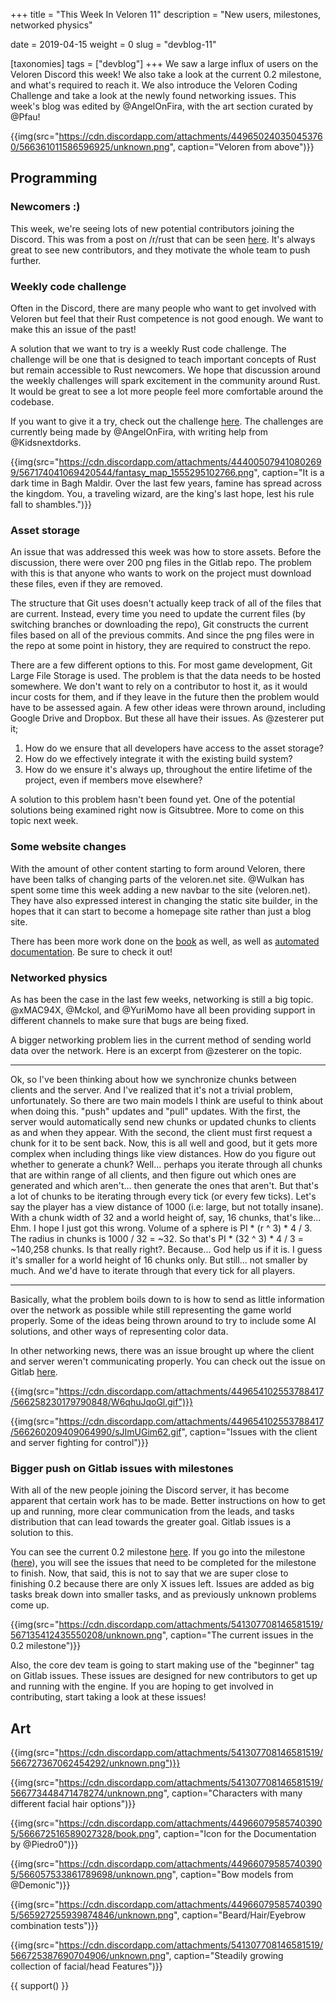 +++
title = "This Week In Veloren 11"
description = "New users, milestones, networked physics"

date = 2019-04-15
weight = 0
slug = "devblog-11"

[taxonomies]
tags = ["devblog"]
+++
We saw a large influx of users on the Veloren Discord this week! We also take a look at the current 0.2 milestone, and what's required to reach it. We also introduce the Veloren Coding Challenge and take a look at the newly found networking issues. This week's blog was edited by @AngelOnFira, with the art section curated by @Pfau!

{{img(src="https://cdn.discordapp.com/attachments/449650240350453760/566361011586596925/unknown.png", caption="Veloren from above")}}

## Programming

### Newcomers :)

This week, we're seeing lots of new potential contributors joining the Discord. This was from a post on /r/rust that can be seen [here](https://www.reddit.com/r/rust/comments/bb7a6d/veloren_the_opensource_voxel_mmorpg_is_looking/). It's always great to see new contributors, and they motivate the whole team to push further.

### Weekly code challenge

Often in the Discord, there are many people who want to get involved with Veloren but feel that their Rust competence is not good enough. We want to make this an issue of the past!

A solution that we want to try is a weekly Rust code challenge. The challenge will be one that is designed to teach important concepts of Rust but remain accessible to Rust newcomers. We hope that discussion around the weekly challenges will spark excitement in the community around Rust. It would be great to see a lot more people feel more comfortable around the codebase.

If you want to give it a try, check out the challenge [here](https://gitlab.com/veloren/veloren-coding-challenges/tree/master/coding_challenge_1). The challenges are currently being made by @AngelOnFira, with writing help from @Kidsnextdorks.

{{img(src="https://cdn.discordapp.com/attachments/444005079410802699/567174041069420544/fantasy_map_1555295102766.png", caption="It is a dark time in Bagh Maldir. Over the last few years, famine has spread across the kingdom. You, a traveling wizard, are the king's last hope, lest his rule fall to shambles.")}}

### Asset storage

An issue that was addressed this week was how to store assets. Before the discussion, there were over 200 png files in the Gitlab repo. The problem with this is that anyone who wants to work on the project must download these files, even if they are removed.

The structure that Git uses doesn't actually keep track of all of the files that are current. Instead, every time you need to update the current files (by switching branches or downloading the repo), Git constructs the current files based on all of the previous commits. And since the png files were in the repo at some point in history, they are required to construct the repo.

There are a few different options to this. For most game development, Git Large File Storage is used. The problem is that the data needs to be hosted somewhere. We don't want to rely on a contributor to host it, as it would incur costs for them, and if they leave in the future then the problem would have to be assessed again. A few other ideas were thrown around, including Google Drive and Dropbox. But these all have their issues. As @zesterer put it;

1) How do we ensure that all developers have access to the asset storage?
2) How do we effectively integrate it with the existing build system?
3) How do we ensure it's always up, throughout the entire lifetime of the project, even if members move elsewhere?

A solution to this problem hasn't been found yet. One of the potential solutions being examined right now is Gitsubtree. More to come on this topic next week.

### Some website changes

With the amount of other content starting to form around Veloren, there have been talks of changing parts of the veloren.net site. @Wulkan has spent some time this week adding a new navbar to the site (veloren.net). They have also expressed interest in changing the static site builder, in the hopes that it can start to become a homepage site rather than just a blog site.

There has been more work done on the [book](https://book.veloren.net/) as well, as well as [automated documentation](https://docs.veloren.net/veloren_voxygen/index.html). Be sure to check it out!

### Networked physics

As has been the case in the last few weeks, networking is still a big topic. @xMAC94X, @Mckol, and @YuriMomo have all been providing support in different channels to make sure that bugs are being fixed.

A bigger networking problem lies in the current method of sending world data over the network. Here is an excerpt from @zesterer on the topic.

<hr>

Ok, so I've been thinking about how we synchronize chunks between clients and the server. And I've realized that it's not a trivial problem, unfortunately. So there are two main models I think are useful to think about when doing this. "push" updates and "pull" updates. With the first, the server would automatically send new chunks or updated chunks to clients as and when they appear. With the second, the client must first request a chunk for it to be sent back. Now, this is all well and good, but it gets more complex when including things like view distances. How do you figure out whether to generate a chunk? Well... perhaps you iterate through all chunks that are within range of all clients, and then figure out which ones are generated and which aren't... then generate the ones that aren't. But that's a lot of chunks to be iterating through every tick (or every few ticks). Let's say the player has a view distance of 1000 (i.e: large, but not totally insane). With a chunk width of 32 and a world height of, say, 16 chunks, that's like... Ehm. I hope I just got this wrong. Volume of a sphere is PI * (r ^ 3) * 4 / 3. The radius in chunks is 1000 / 32 = ~32. So that's PI * (32 ^ 3) * 4 / 3 = ~140,258 chunks. Is that really right?. Because... God help us if it is. I guess it's smaller for a world height of 16 chunks only. But still... not smaller by much. And we'd have to iterate through that every tick for all players.

<hr>

Basically, what the problem boils down to is how to send as little information over the network as possible while still representing the game world properly. Some of the ideas being thrown around to try to include some AI solutions, and other ways of representing color data.

In other networking news, there was an issue brought up where the client and server weren't communicating properly. You can check out the issue on Gitlab [here](https://gitlab.com/veloren/veloren/issues/13).

{{img(src="https://cdn.discordapp.com/attachments/449654102553788417/566258230179790848/W6qhuJqoGl.gif")}}

{{img(src="https://cdn.discordapp.com/attachments/449654102553788417/566260209409064990/sJImUGim62.gif", caption="Issues with the client and server fighting for control")}}

### Bigger push on Gitlab issues with milestones

With all of the new people joining the Discord server, it has become apparent that certain work has to be made. Better instructions on how to get up and running, more clear communication from the leads, and tasks distribution that can lead towards the greater goal. Gitlab issues is a solution to this.

You can see the current 0.2 milestone [here](https://gitlab.com/veloren/veloren/milestones). If you go into the milestone ([here](https://gitlab.com/veloren/veloren/milestones/1)), you will see the issues that need to be completed for the milestone to finish. Now, that said, this is not to say that we are super close to finishing 0.2 because there are only X issues left. Issues are added as big tasks break down into smaller tasks, and as previously unknown problems come up.

{{img(src="https://cdn.discordapp.com/attachments/541307708146581519/567135412435550208/unknown.png", caption="The current issues in the 0.2 milestone")}}

Also, the core dev team is going to start making use of the "beginner" tag on Gitlab issues. These issues are designed for new contributors to get up and running with the engine. If you are hoping to get involved in contributing, start taking a look at these issues!


## Art

{{img(src="https://cdn.discordapp.com/attachments/541307708146581519/566727367062454292/unknown.png")}}

{{img(src="https://cdn.discordapp.com/attachments/541307708146581519/566773448471478274/unknown.png", caption="Characters with many different facial hair options")}}

{{img(src="https://cdn.discordapp.com/attachments/449660795857403905/566672516589027328/book.png", caption="Icon for the Documentation by @Piedro0")}}

{{img(src="https://cdn.discordapp.com/attachments/449660795857403905/566057533861789698/unknown.png", caption="Bow models from @Demonic")}}

{{img(src="https://cdn.discordapp.com/attachments/449660795857403905/565927255939874846/unknown.png", caption="Beard/Hair/Eyebrow combination tests")}}

{{img(src="https://cdn.discordapp.com/attachments/541307708146581519/566725387690704906/unknown.png", caption="Steadily growing collection of facial/head Features")}}


{{ support() }}
